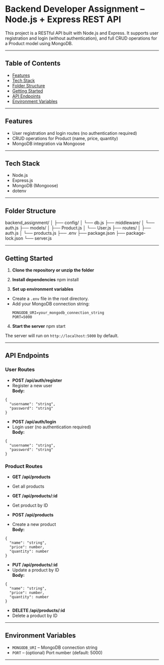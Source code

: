 # Backend Developer Assignment – Node.js + Express REST API

This project is a RESTful API built with Node.js and Express. It supports user registration and login (without authentication), and full CRUD operations for a Product model using MongoDB.

---

## Table of Contents

- [Features](#features)
- [Tech Stack](#tech-stack)
- [Folder Structure](#folder-structure)
- [Getting Started](#getting-started)
- [API Endpoints](#api-endpoints)
- [Environment Variables](#environment-variables)


---

## Features

- User registration and login routes (no authentication required)
- CRUD operations for Product (name, price, quantity)
- MongoDB integration via Mongoose

---

## Tech Stack

- Node.js
- Express.js
- MongoDB (Mongoose)
- dotenv

---

## Folder Structure

backend_assignment/
│
├── config/
│ └── db.js
├── middleware/
│ └── auth.js
├── models/
│ ├── Product.js
│ └── User.js
├── routes/
│ ├── auth.js
│ └── products.js
├── .env
├── package.json
├── package-lock.json
└── server.js

---

## Getting Started

1. **Clone the repository or unzip the folder**

2. **Install dependencies**
npm install

3. **Set up environment variables**
- Create a `.env` file in the root directory.
- Add your MongoDB connection string:
  ```
  MONGODB_URI=your_mongodb_connection_string
  PORT=5000
  ```

4. **Start the server**
npm start

The server will run on `http://localhost:5000` by default.

---

## API Endpoints

### User Routes

- **POST /api/auth/register**
- Register a new user  
 **Body:**  
 ```
 {
   "username": "string",
   "password": "string"
 }
 ```

- **POST /api/auth/login**
- Login user (no authentication required)  
 **Body:**  
 ```
 {
   "username": "string",
   "password": "string"
 }
 ```

### Product Routes

- **GET /api/products**
- Get all products

- **GET /api/products/:id**
- Get product by ID

- **POST /api/products**
- Create a new product  
 **Body:**  
 ```
 {
   "name": "string",
   "price": number,
   "quantity": number
 }
 ```

- **PUT /api/products/:id**
- Update a product by ID  
 **Body:**  
 ```
 {
   "name": "string",
   "price": number,
   "quantity": number
 }
 ```

- **DELETE /api/products/:id**
- Delete a product by ID

---

## Environment Variables

- `MONGODB_URI` – MongoDB connection string
- `PORT` – (optional) Port number (default: 5000)

---
